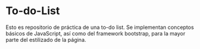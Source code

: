 # To-do-List
Esto es repositorio de práctica de una to-do list. Se implementan conceptos básicos de JavaScript, así como del framework bootstrap, para la mayor parte del estilizado de la página.
